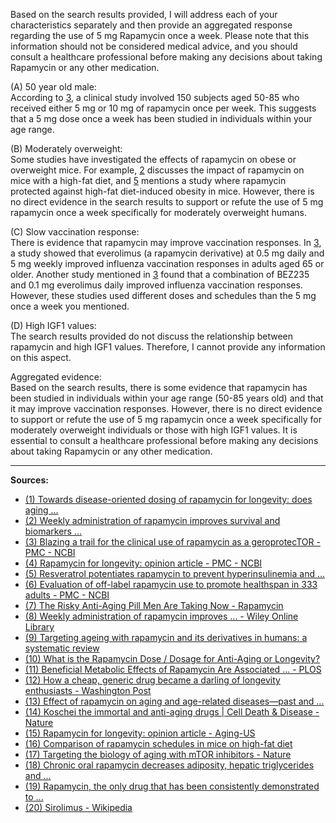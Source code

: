 Based on the search results provided, I will address each of your characteristics separately and then provide an aggregated response regarding the use of 5 mg Rapamycin once a week. Please note that this information should not be considered medical advice, and you should consult a healthcare professional before making any decisions about taking Rapamycin or any other medication.

(A) 50 year old male:  
According to [3](https://www.ncbi.nlm.nih.gov/pmc/articles/PMC10643772/), a clinical study involved 150 subjects aged 50-85 who received either 5 mg or 10 mg of rapamycin once per week. This suggests that a 5 mg dose once a week has been studied in individuals within your age range.

(B) Moderately overweight:  
Some studies have investigated the effects of rapamycin on obese or overweight mice. For example,  [2](https://www.ncbi.nlm.nih.gov/pmc/articles/PMC4326934/) discusses the impact of rapamycin on mice with a high-fat diet, and [5](https://www.ncbi.nlm.nih.gov/pmc/articles/PMC3563990/) mentions a study where rapamycin protected against high-fat diet-induced obesity in mice. However, there is no direct evidence in the search results to support or refute the use of 5 mg rapamycin once a week specifically for moderately overweight humans.

(C) Slow vaccination response:  
There is evidence that rapamycin may improve vaccination responses. In [3](https://www.ncbi.nlm.nih.gov/pmc/articles/PMC10643772/), a study showed that everolimus (a rapamycin derivative) at 0.5 mg daily and 5 mg weekly improved influenza vaccination responses in adults aged 65 or older. Another study mentioned in [3](https://www.ncbi.nlm.nih.gov/pmc/articles/PMC10643772/) found that a combination of BEZ235 and 0.1 mg everolimus daily improved influenza vaccination responses. However, these studies used different doses and schedules than the 5 mg once a week you mentioned.

(D) High IGF1 values:  
The search results provided do not discuss the relationship between rapamycin and high IGF1 values. Therefore, I cannot provide any information on this aspect.

Aggregated evidence:  
Based on the search results, there is some evidence that rapamycin has been studied in individuals within your age range (50-85 years old) and that it may improve vaccination responses. However, there is no direct evidence to support or refute the use of 5 mg rapamycin once a week specifically for moderately overweight individuals or those with high IGF1 values. It is essential to consult a healthcare professional before making any decisions about taking Rapamycin or any other medication.

---
**Sources:**
- [(1) Towards disease-oriented dosing of rapamycin for longevity: does aging ...](https://www.ncbi.nlm.nih.gov/pmc/articles/PMC10415559/)
- [(2) Weekly administration of rapamycin improves survival and biomarkers ...](https://www.ncbi.nlm.nih.gov/pmc/articles/PMC4326934/)
- [(3) Blazing a trail for the clinical use of rapamycin as a geroprotecTOR - PMC - NCBI](https://www.ncbi.nlm.nih.gov/pmc/articles/PMC10643772/)
- [(4) Rapamycin for longevity: opinion article - PMC - NCBI](https://www.ncbi.nlm.nih.gov/pmc/articles/PMC6814615/)
- [(5) Resveratrol potentiates rapamycin to prevent hyperinsulinemia and ...](https://www.ncbi.nlm.nih.gov/pmc/articles/PMC3563990/)
- [(6) Evaluation of off-label rapamycin use to promote healthspan in 333 adults - PMC - NCBI](https://www.ncbi.nlm.nih.gov/pmc/articles/PMC10187519/)
- [(7) The Risky Anti-Aging Pill Men Are Taking Now - Rapamycin](https://www.menshealth.com/health/a28440858/anti-aging-rapamycin/)
- [(8) Weekly administration of rapamycin improves ... - Wiley Online Library](https://onlinelibrary.wiley.com/doi/full/10.1111/acel.12211)
- [(9) Targeting ageing with rapamycin and its derivatives in humans: a systematic review](https://www.thelancet.com/journals/lanhl/article/PIIS2666-7568%2823%2900258-1/fulltext)
- [(10) What is the Rapamycin Dose / Dosage for Anti-Aging or Longevity?](https://www.rapamycin.news/t/what-is-the-rapamycin-dose-dosage-for-anti-aging-or-longevity/102)
- [(11) Beneficial Metabolic Effects of Rapamycin Are Associated ... - PLOS](https://journals.plos.org/plosone/article?id=10.1371%2Fjournal.pone.0092684)
- [(12) How a cheap, generic drug became a darling of longevity enthusiasts - Washington Post](https://www.washingtonpost.com/business/2024/03/15/rapamycin-longevity-drug/)
- [(13) Effect of rapamycin on aging and age-related diseases—past and ...](https://link.springer.com/article/10.1007/s11357-020-00274-1)
- [(14) Koschei the immortal and anti-aging drugs | Cell Death & Disease - Nature](https://www.nature.com/articles/cddis2014520)
- [(15) Rapamycin for longevity: opinion article - Aging-US](https://www.aging-us.com/article/102355/text)
- [(16) Comparison of rapamycin schedules in mice on high-fat diet](https://www.tandfonline.com/doi/pdf/10.4161/15384101.2014.970491)
- [(17) Targeting the biology of aging with mTOR inhibitors - Nature](https://www.nature.com/articles/s43587-023-00416-y)
- [(18) Chronic oral rapamycin decreases adiposity, hepatic triglycerides and ...](https://physoc.onlinelibrary.wiley.com/doi/10.1113/EP087207)
- [(19) Rapamycin, the only drug that has been consistently demonstrated to ...](https://www.sciencedirect.com/science/article/pii/S0531556523000876)
- [(20) Sirolimus - Wikipedia](https://en.wikipedia.org/wiki/Sirolimus)